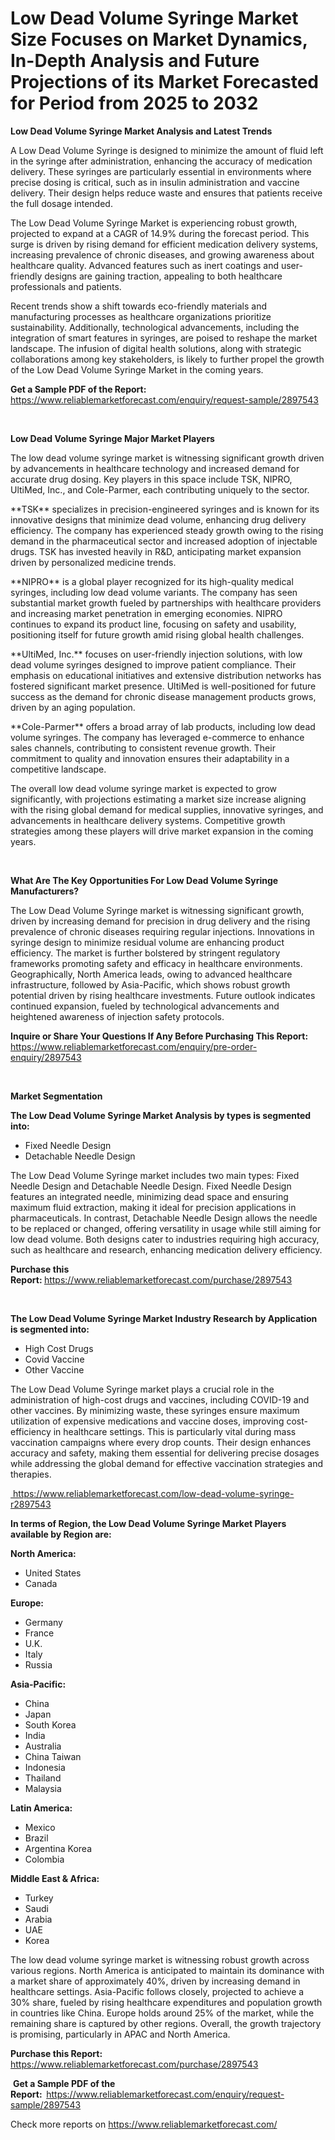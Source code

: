 <p><h1>Low Dead Volume Syringe Market Size Focuses on Market Dynamics, In-Depth Analysis and Future Projections of its Market Forecasted for Period from 2025 to 2032</h1></p><p><strong>Low Dead Volume Syringe Market Analysis and Latest Trends</strong></p>
<p><p>A Low Dead Volume Syringe is designed to minimize the amount of fluid left in the syringe after administration, enhancing the accuracy of medication delivery. These syringes are particularly essential in environments where precise dosing is critical, such as in insulin administration and vaccine delivery. Their design helps reduce waste and ensures that patients receive the full dosage intended.</p><p>The Low Dead Volume Syringe Market is experiencing robust growth, projected to expand at a CAGR of 14.9% during the forecast period. This surge is driven by rising demand for efficient medication delivery systems, increasing prevalence of chronic diseases, and growing awareness about healthcare quality. Advanced features such as inert coatings and user-friendly designs are gaining traction, appealing to both healthcare professionals and patients.</p><p>Recent trends show a shift towards eco-friendly materials and manufacturing processes as healthcare organizations prioritize sustainability. Additionally, technological advancements, including the integration of smart features in syringes, are poised to reshape the market landscape. The infusion of digital health solutions, along with strategic collaborations among key stakeholders, is likely to further propel the growth of the Low Dead Volume Syringe Market in the coming years.</p></p>
<p><strong>Get a Sample PDF of the Report:&nbsp;</strong> <a href="https://www.reliablemarketforecast.com/enquiry/request-sample/2897543?utm_campaign=2524&utm_medium=2&utm_source=Github&utm_content=ia&utm_term=15032025&utm_id=low-dead-volume-syringe">https://www.reliablemarketforecast.com/enquiry/request-sample/2897543</a></p>
<p>&nbsp;</p>
<p><strong>Low Dead Volume Syringe Major Market Players</strong></p>
<p><p>The low dead volume syringe market is witnessing significant growth driven by advancements in healthcare technology and increased demand for accurate drug dosing. Key players in this space include TSK, NIPRO, UltiMed, Inc., and Cole-Parmer, each contributing uniquely to the sector.</p><p>**TSK** specializes in precision-engineered syringes and is known for its innovative designs that minimize dead volume, enhancing drug delivery efficiency. The company has experienced steady growth owing to the rising demand in the pharmaceutical sector and increased adoption of injectable drugs. TSK has invested heavily in R&D, anticipating market expansion driven by personalized medicine trends.</p><p>**NIPRO** is a global player recognized for its high-quality medical syringes, including low dead volume variants. The company has seen substantial market growth fueled by partnerships with healthcare providers and increasing market penetration in emerging economies. NIPRO continues to expand its product line, focusing on safety and usability, positioning itself for future growth amid rising global health challenges.</p><p>**UltiMed, Inc.** focuses on user-friendly injection solutions, with low dead volume syringes designed to improve patient compliance. Their emphasis on educational initiatives and extensive distribution networks has fostered significant market presence. UltiMed is well-positioned for future success as the demand for chronic disease management products grows, driven by an aging population.</p><p>**Cole-Parmer** offers a broad array of lab products, including low dead volume syringes. The company has leveraged e-commerce to enhance sales channels, contributing to consistent revenue growth. Their commitment to quality and innovation ensures their adaptability in a competitive landscape.</p><p>The overall low dead volume syringe market is expected to grow significantly, with projections estimating a market size increase aligning with the rising global demand for medical supplies, innovative syringes, and advancements in healthcare delivery systems. Competitive growth strategies among these players will drive market expansion in the coming years.</p></p>
<p>&nbsp;</p>
<p><strong>What Are The Key Opportunities For Low Dead Volume Syringe Manufacturers?</strong></p>
<p><p>The Low Dead Volume Syringe market is witnessing significant growth, driven by increasing demand for precision in drug delivery and the rising prevalence of chronic diseases requiring regular injections. Innovations in syringe design to minimize residual volume are enhancing product efficiency. The market is further bolstered by stringent regulatory frameworks promoting safety and efficacy in healthcare environments. Geographically, North America leads, owing to advanced healthcare infrastructure, followed by Asia-Pacific, which shows robust growth potential driven by rising healthcare investments. Future outlook indicates continued expansion, fueled by technological advancements and heightened awareness of injection safety protocols.</p></p>
<p><strong>Inquire or Share Your Questions If Any Before Purchasing This Report:</strong> <a href="https://www.reliablemarketforecast.com/enquiry/pre-order-enquiry/2897543?utm_campaign=2524&utm_medium=2&utm_source=Github&utm_content=ia&utm_term=15032025&utm_id=low-dead-volume-syringe">https://www.reliablemarketforecast.com/enquiry/pre-order-enquiry/2897543</a></p>
<p>&nbsp;</p>
<p><strong>Market Segmentation</strong></p>
<p><strong>The Low Dead Volume Syringe Market Analysis by types is segmented into:</strong></p>
<p><ul><li>Fixed Needle Design</li><li>Detachable Needle Design</li></ul></p>
<p><p>The Low Dead Volume Syringe market includes two main types: Fixed Needle Design and Detachable Needle Design. Fixed Needle Design features an integrated needle, minimizing dead space and ensuring maximum fluid extraction, making it ideal for precision applications in pharmaceuticals. In contrast, Detachable Needle Design allows the needle to be replaced or changed, offering versatility in usage while still aiming for low dead volume. Both designs cater to industries requiring high accuracy, such as healthcare and research, enhancing medication delivery efficiency.</p></p>
<p><strong>Purchase this Report:&nbsp;</strong><a href="https://www.reliablemarketforecast.com/purchase/2897543?utm_campaign=2524&utm_medium=2&utm_source=Github&utm_content=ia&utm_term=15032025&utm_id=low-dead-volume-syringe">https://www.reliablemarketforecast.com/purchase/2897543</a></p>
<p>&nbsp;</p>
<p><strong>The Low Dead Volume Syringe Market Industry Research by Application is segmented into:</strong></p>
<p><ul><li>High Cost Drugs</li><li>Covid Vaccine</li><li>Other Vaccine</li></ul></p>
<p><p>The Low Dead Volume Syringe market plays a crucial role in the administration of high-cost drugs and vaccines, including COVID-19 and other vaccines. By minimizing waste, these syringes ensure maximum utilization of expensive medications and vaccine doses, improving cost-efficiency in healthcare settings. This is particularly vital during mass vaccination campaigns where every drop counts. Their design enhances accuracy and safety, making them essential for delivering precise dosages while addressing the global demand for effective vaccination strategies and therapies.</p></p>
<p><a href="https://www.reliablemarketforecast.com/low-dead-volume-syringe-r2897543?utm_campaign=2524&utm_medium=2&utm_source=Github&utm_content=ia&utm_term=15032025&utm_id=low-dead-volume-syringe">&nbsp;https://www.reliablemarketforecast.com/low-dead-volume-syringe-r2897543</a></p>
<p><strong>In terms of Region, the Low Dead Volume Syringe Market Players available by Region are:</strong></p>
<p>
    <p> <strong> North America: </strong>
        <ul>
            <li>United States</li>
            <li>Canada</li>
        </ul>
        </p> 
    <p> <strong> Europe: </strong>
        <ul>
            <li>Germany</li>
            <li>France</li>
            <li>U.K.</li>
            <li>Italy</li>
            <li>Russia</li>
        </ul>
        </p> 
    <p> <strong> Asia-Pacific: </strong>
        <ul>
            <li>China</li>
            <li>Japan</li>
            <li>South Korea</li>
            <li>India</li>
            <li>Australia</li>
            <li>China Taiwan</li>
            <li>Indonesia</li>
            <li>Thailand</li>
            <li>Malaysia</li>
        </ul>
        </p> 
    <p> <strong> Latin America: </strong>
        <ul>
            <li>Mexico</li>
            <li>Brazil</li>
            <li>Argentina Korea</li>
            <li>Colombia</li>
        </ul>
        </p> 
    <p> <strong> Middle East & Africa: </strong>
        <ul>
            <li>Turkey</li>
            <li>Saudi</li>
            <li>Arabia</li>
            <li>UAE</li>
            <li>Korea</li>
        </ul>
    </p>
    </p>
<p><p>The low dead volume syringe market is witnessing robust growth across various regions. North America is anticipated to maintain its dominance with a market share of approximately 40%, driven by increasing demand in healthcare settings. Asia-Pacific follows closely, projected to achieve a 30% share, fueled by rising healthcare expenditures and population growth in countries like China. Europe holds around 25% of the market, while the remaining share is captured by other regions. Overall, the growth trajectory is promising, particularly in APAC and North America.</p></p>
<p><strong>Purchase this Report: </strong><a href="https://www.reliablemarketforecast.com/purchase/2897543?utm_campaign=2524&utm_medium=2&utm_source=Github&utm_content=ia&utm_term=15032025&utm_id=low-dead-volume-syringe">https://www.reliablemarketforecast.com/purchase/2897543</a></p>
<p>&nbsp;<strong>Get a Sample PDF of the Report:&nbsp;&nbsp;</strong><a href="https://www.reliablemarketforecast.com/enquiry/request-sample/2897543?utm_campaign=2524&utm_medium=2&utm_source=Github&utm_content=ia&utm_term=15032025&utm_id=low-dead-volume-syringe">https://www.reliablemarketforecast.com/enquiry/request-sample/2897543</a></p>
<p><strong></strong></p>
<p>Check more reports on <a href="https://www.reliablemarketforecast.com/?utm_campaign=2524&utm_medium=2&utm_source=Github&utm_content=ia&utm_term=15032025&utm_id=low-dead-volume-syringe">https://www.reliablemarketforecast.com/</a></p>